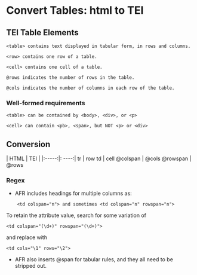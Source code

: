 # Convert Tables: html to TEI

## TEI Table Elements
```
<table> contains text displayed in tabular form, in rows and columns.
```
```
<row> contains one row of a table.
```
```
<cell> contains one cell of a table.
```
```
@rows indicates the number of rows in the table.
```
```
@cols indicates the number of columns in each row of the table.
```

### Well-formed requirements
```
<table> can be contained by <body>, <div>, or <p>
```
```
<cell> can contain <pb>, <span>, but NOT <p> or <div>
```

## Conversion

| HTML | TEI |
|:-----:|: ----:|
tr | row
td | cell
@colspan | @cols
@rowspan | @rows

### Regex
- AFR includes headings for multiple columns as: 

```
	<td colspan="n"> and sometimes <td colspan="n" rowspan="n"> 
```
To retain the attribute value, search for some variation of
```
<td colspan="(\d+)" rowspan="(\d+)">
```
and replace with 
```
<td cols="\1" rows="\2">
```
- AFR also inserts @span for tabular rules, and they all need to be stripped out.

